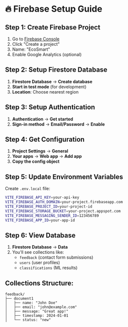 # 🔥 Firebase Setup Guide

## Step 1: Create Firebase Project
1. Go to [Firebase Console](https://console.firebase.google.com)
2. Click "Create a project"
3. Name: "EcoSmart"
4. Enable Google Analytics (optional)

## Step 2: Setup Firestore Database
1. **Firestore Database** → **Create database**
2. **Start in test mode** (for development)
3. **Location**: Choose nearest region

## Step 3: Setup Authentication
1. **Authentication** → **Get started**
2. **Sign-in method** → **Email/Password** → **Enable**

## Step 4: Get Configuration
1. **Project Settings** → **General**
2. **Your apps** → **Web app** → **Add app**
3. **Copy the config object**

## Step 5: Update Environment Variables
Create `.env.local` file:
```bash
VITE_FIREBASE_API_KEY=your-api-key
VITE_FIREBASE_AUTH_DOMAIN=your-project.firebaseapp.com
VITE_FIREBASE_PROJECT_ID=your-project-id
VITE_FIREBASE_STORAGE_BUCKET=your-project.appspot.com
VITE_FIREBASE_MESSAGING_SENDER_ID=123456789
VITE_FIREBASE_APP_ID=your-app-id
```

## Step 6: View Database
1. **Firestore Database** → **Data**
2. You'll see collections like:
   - `feedback` (contact form submissions)
   - `users` (user profiles)
   - `classifications` (ML results)

## Collections Structure:
```
feedback/
├── document1
│   ├── name: "John Doe"
│   ├── email: "john@example.com"
│   ├── message: "Great app!"
│   ├── timestamp: 2024-01-01
│   └── status: "new"
```